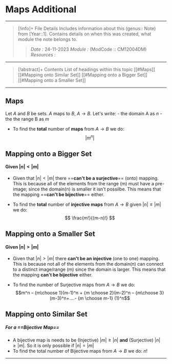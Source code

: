 # Maps Additional
---
> [!info]+ File Details
> Includes information about this (genus:: Note) from [Year::1]. Contains details on when this was created, what module the note belongs to. 
> > *Date :* 24-11-2023
> > *Module :* (ModCode :: CM12004DM) 
> > *Resources :*
> > 

---
> [!abstract]+ Contents
> List of headings within this topic
> [[#Maps]]
 > [[#Mapping onto Similar Set]]
 > [[#Mapping onto a Bigger Set]]
 > [[#Mapping onto a Smaller Set]]

--- 

## Maps

Let $A$ and $B$ be sets. $A$ maps to $B$, $A \to B$. Let's write:
	- the domain A as $n$
	- the the range B as $m$

- To find the **total** number of **maps** from $A \to B$ we do: 
	$$ |m^{n}| $$
## Mapping onto a Bigger Set
#### Given $|n| < |m|$

- Given that $|n| < |m|$ there ==**can't be a surjective**== (onto) mapping. This is because all of the elements from the range (m)  must have a pre-image; since the domain(n) is smaller it isn't possilbe. This means that the mapping ==**can't be bijective**== either.

- To find the **total** number of **injective maps** from $A \to B$ given $|n| \le |m|$ we do:
	$$ \frac{m!}{(m-n)!} $$
## Mapping onto a Smaller Set
#### Given $|n| > |m|$
- Given that $|n| > |m|$ there **can't be an injective** (one to one) mapping. This is because not all of the elements from the domain(n) can connect to a distinct image/range (m) since the domain is larger. This means that the mapping **can't be bijective** either.

- To find the number of Surjective maps from $A \to B$ we do: 
	$$m^n – {m\choose 1}(m-1)^n + {m \choose 2}(m-2)^n – {m\choose 3}(m-3)^n+….- {m \choose m-1} (1)^n$$ 
## Mapping onto Similar Set
##### For a ==**Bijective Map**==
- A bijective map is needs to be (Injective) $|m| \ge |n|$ **and** (Surjective) $|n| \ge |m|$. So it is only possible if $|n| = |m|$
- To find the total number of Bijective maps from $A \to B$ we do: $n!$

---